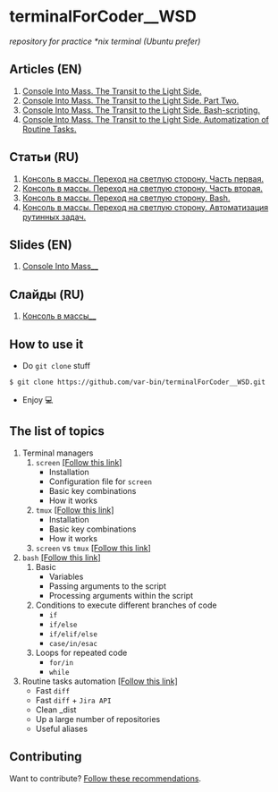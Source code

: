 # terminalForCoder__WSD
_repository for practice *nix terminal (Ubuntu prefer)_

## Articles (EN)
1. [Console Into Mass. The Transit to the Light Side.](https://medium.com/@var_bin/console-into-mass-the-transit-to-the-light-side-81766a3d7fff#.d0n45y67r)
2. [Console Into Mass. The Transit to the Light Side. Part Two.](https://medium.com/@var_bin/console-into-mass-the-transit-to-the-light-side-part-two-6ffa79dd1a5e#.akahigs63)
3. [Console Into Mass. The Transit to the Light Side. Bash-scripting.](https://medium.com/@var_bin/console-into-mass-bash-scripting-698f75c20163#.hfn82vp1u)
4. [Console Into Mass. The Transit to the Light Side. Automatization of Routine Tasks.](https://medium.com/@var_bin/console-into-mass-the-transit-to-the-light-side-automatization-of-routine-tasks-af3200bd9a47#.jzvxtz5d7)


## Статьи (RU)
1. [Консоль в массы. Переход на светлую сторону. Часть первая.](https://habrahabr.ru/post/317534/)
2. [Консоль в массы. Переход на светлую сторону. Часть вторая.](https://habrahabr.ru/post/318376/)
3. [Консоль в массы. Переход на светлую сторону. Bash.](https://habrahabr.ru/post/319670/)
4. [Консоль в массы. Переход на светлую сторону. Автоматизация рутинных задач.](https://habrahabr.ru/post/321928/)

## Slides (EN)
1. [Console Into Mass__](http://var-bin.com/terminalForCoder__WSD-2016/en/shower/)

## Слайды (RU)
1. [Консоль в массы__](http://var-bin.com/terminalForCoder__WSD-2016/shower/)

## How to use it

* Do `git clone` stuff

```bash
$ git clone https://github.com/var-bin/terminalForCoder__WSD.git
```

* Enjoy :computer:

## The list of topics

1. Terminal managers
    1. `screen` [[Follow this link]](https://github.com/var-bin/terminalForCoder__WSD/tree/master/screen)
        * Installation
        * Configuration file for `screen`
        * Basic key combinations
        * How it works
    2. `tmux` [[Follow this link]](https://github.com/var-bin/terminalForCoder__WSD/tree/master/tmux)
        * Installation
        * Basic key combinations
        * How it works
    3. `screen` vs `tmux` [[Follow this link]](https://github.com/var-bin/terminalForCoder__WSD/tree/master/screen-vs-tmux)
2. `bash` [[Follow this link]](https://github.com/var-bin/terminalForCoder__WSD/tree/master/bash)
    1. Basic
        * Variables
        * Passing arguments to the script
        * Processing arguments within the script
    2. Conditions to execute different branches of code
        * `if`
        * `if/else`
        * `if/elif/else`
        * `case/in/esac`
    3. Loops for repeated code
        * `for/in`
        * `while`
3. Routine tasks automation [[Follow this link]](https://github.com/var-bin/terminalForCoder__WSD/tree/master/bash/scripting)
    * Fast `diff`
    * Fast `diff` + `Jira API`
    * Clean _dist
    * Up a large number of repositories
    * Useful aliases

## Contributing
Want to contribute? [Follow these recommendations](https://github.com/var-bin/terminalForCoder__WSD/blob/master/contributing.md).
